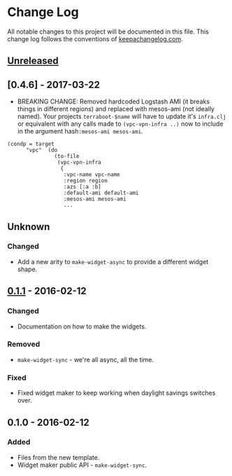 # Change Log
All notable changes to this project will be documented in this file. This change log follows the conventions of [keepachangelog.com](http://keepachangelog.com/).

## [Unreleased][unreleased]

## [0.4.6] - 2017-03-22

- BREAKING CHANGE: Removed hardcoded Logstash AMI (it breaks things in
  different regions) and replaced with mesos-ami (not ideally named).  Your projects `terraboot-$name` will have to update it's `infra.clj` or equivalent with any calls made to `(vpc-vpn-infra ..)` now to include in the argument hash`:mesos-ami mesos-ami`.

```
(condp = target
      "vpc"  (do
               (to-file
                (vpc-vpn-infra
                 {
                  :vpc-name vpc-name
                  :region region
                  :azs [:a :b]
                  :default-ami default-ami
                  :mesos-ami mesos-ami
                  ...
```

## Unknown
### Changed
- Add a new arity to `make-widget-async` to provide a different widget shape.

## [0.1.1] - 2016-02-12
### Changed
- Documentation on how to make the widgets.

### Removed
- `make-widget-sync` - we're all async, all the time.

### Fixed
- Fixed widget maker to keep working when daylight savings switches over.

## 0.1.0 - 2016-02-12
### Added
- Files from the new template.
- Widget maker public API - `make-widget-sync`.

[unreleased]: https://github.com/your-name/terraboot/compare/0.1.1...HEAD
[0.1.1]: https://github.com/your-name/terraboot/compare/0.1.0...0.1.1

